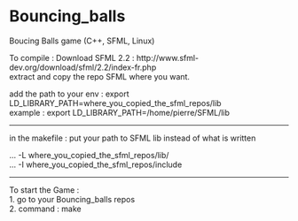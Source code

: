 # Bouncing_balls
Boucing Balls game (C++, SFML, Linux)

<p>To compile : Download SFML 2.2 : http://www.sfml-dev.org/download/sfml/2.2/index-fr.php
<br> extract and copy the repo SFML where you want.
</p><p>
add the path to your env : export LD_LIBRARY_PATH=where_you_copied_the_sfml_repos/lib
          <br> example : export LD_LIBRARY_PATH=/home/pierre/SFML/lib
</p>

*********************************************************************************************************************
in the makefile : put your path to SFML lib instead of what is written

... -L where_you_copied_the_sfml_repos/lib/ <br>
... -I where_you_copied_the_sfml_repos/include

	
*********************************************************************************************************************	

To start the Game : <br/>
	1. go to your Bouncing_balls repos  
	2. command : make
